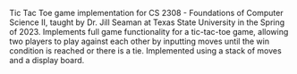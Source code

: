 Tic Tac Toe game implementation for CS 2308 - Foundations of Computer Science II, taught by Dr. Jill Seaman at Texas State University in the Spring of 2023. 
Implements full game functionality for a tic-tac-toe game, allowing two players to play against each other by inputting moves until the win condition is reached or there is a tie. 
Implemented using a stack of moves and a display board. 

